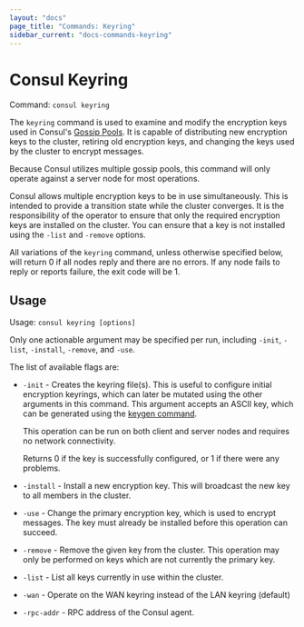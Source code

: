 ```yaml
---
layout: "docs"
page_title: "Commands: Keyring"
sidebar_current: "docs-commands-keyring"
---
```


# Consul Keyring

Command: `consul keyring`

The `keyring` command is used to examine and modify the encryption keys used in
Consul's [Gossip Pools](/docs/internals/gossip.html). It is capable of
distributing new encryption keys to the cluster, retiring old encryption keys,
and changing the keys used by the cluster to encrypt messages.

Because Consul utilizes multiple gossip pools, this command will only operate
against a server node for most operations.

Consul allows multiple encryption keys to be in use simultaneously. This is
intended to provide a transition state while the cluster converges. It is the
responsibility of the operator to ensure that only the required encryption keys
are installed on the cluster. You can ensure that a key is not installed using
the `-list` and `-remove` options.

All variations of the `keyring` command, unless otherwise specified below, will
return 0 if all nodes reply and there are no errors. If any node fails to reply
or reports failure, the exit code will be 1.

## Usage

Usage: `consul keyring [options]`

Only one actionable argument may be specified per run, including `-init`,
`-list`, `-install`, `-remove`, and `-use`.

The list of available flags are:

* `-init` - Creates the keyring file(s). This is useful to configure initial
  encryption keyrings, which can later be mutated using the other arguments in
  this command. This argument accepts an ASCII key, which can be generated using
  the [keygen command](/docs/commands/keygen.html).

  This operation can be run on both client and server nodes and requires no
  network connectivity.

	Returns 0 if the key is successfully configured, or 1 if there were any
	problems.

* `-install` - Install a new encryption key. This will broadcast the new key to
  all members in the cluster.

* `-use` - Change the primary encryption key, which is used to encrypt messages.
  The key must already be installed before this operation can succeed.

* `-remove` - Remove the given key from the cluster. This operation may only be
  performed on keys which are not currently the primary key.

* `-list` - List all keys currently in use within the cluster.

* `-wan` - Operate on the WAN keyring instead of the LAN keyring (default)

* `-rpc-addr` - RPC address of the Consul agent.
